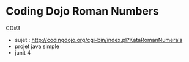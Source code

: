 Coding Dojo Roman Numbers
========================

CD#3
- sujet : http://codingdojo.org/cgi-bin/index.pl?KataRomanNumerals
- projet java simple
- junit 4

